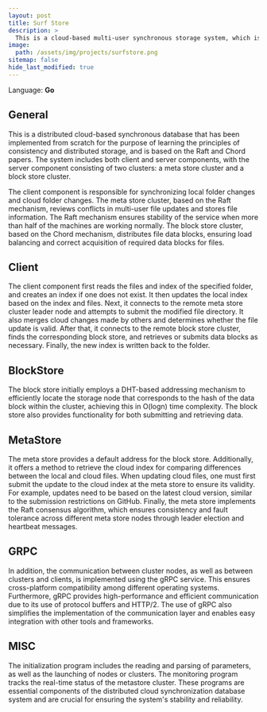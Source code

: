 ```yaml
---
layout: post
title: Surf Store
description: >
  This is a cloud-based multi-user synchronous storage system, which is divided into meta stores for storing versions and hashes and block stores for storing data. It built the Raft mechanism to ensure fault-tolerant meta store and the Chord mechanism to ensure scalable and distributed block store.
image:
  path: /assets/img/projects/surfstore.png
sitemap: false
hide_last_modified: true
---
```


Language: **Go**

## General

This is a distributed cloud-based synchronous database that has been implemented from scratch for the purpose of learning the principles of consistency and distributed storage, and is based on the Raft and Chord papers. The system includes both client and server components, with the server component consisting of two clusters: a meta store cluster and a block store cluster. 

The client component is responsible for synchronizing local folder changes and cloud folder changes. The meta store cluster, based on the Raft mechanism, reviews conflicts in multi-user file updates and stores file information. The Raft mechanism ensures stability of the service when more than half of the machines are working normally. The block store cluster, based on the Chord mechanism, distributes file data blocks, ensuring load balancing and correct acquisition of required data blocks for files.

## Client

The client component first reads the files and index of the specified folder, and creates an index if one does not exist. It then updates the local index based on the index and files. Next, it connects to the remote meta store cluster leader node and attempts to submit the modified file directory. It also merges cloud changes made by others and determines whether the file update is valid. After that, it connects to the remote block store cluster, finds the corresponding block store, and retrieves or submits data blocks as necessary. Finally, the new index is written back to the folder.

## BlockStore

The block store initially employs a DHT-based addressing mechanism to efficiently locate the storage node that corresponds to the hash of the data block within the cluster, achieving this in O(logn) time complexity. The block store also provides functionality for both submitting and retrieving data.

## MetaStore

The meta store provides a default address for the block store. Additionally, it offers a method to retrieve the cloud index for comparing differences between the local and cloud files. When updating cloud files, one must first submit the update to the cloud index at the meta store to ensure its validity. For example, updates need to be based on the latest cloud version, similar to the submission restrictions on GitHub. Finally, the meta store implements the Raft consensus algorithm, which ensures consistency and fault tolerance across different meta store nodes through leader election and heartbeat messages.

## GRPC

In addition, the communication between cluster nodes, as well as between clusters and clients, is implemented using the gRPC service. This ensures cross-platform compatibility among different operating systems. Furthermore, gRPC provides high-performance and efficient communication due to its use of protocol buffers and HTTP/2. The use of gRPC also simplifies the implementation of the communication layer and enables easy integration with other tools and frameworks.

## MISC

The initialization program includes the reading and parsing of parameters, as well as the launching of nodes or clusters. The monitoring program tracks the real-time status of the metastore cluster. These programs are essential components of the distributed cloud synchronization database system and are crucial for ensuring the system's stability and reliability.